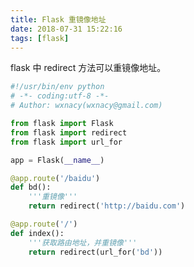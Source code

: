 ```yaml
---
title: Flask 重镜像地址
date: 2018-07-31 15:22:16
tags: [flask]
---
```


flask 中 redirect 方法可以重镜像地址。

<!-- more --><!-- toc -->

```python
#!/usr/bin/env python
# -*- coding:utf-8 -*-
# Author: wxnacy(wxnacy@gmail.com)

from flask import Flask
from flask import redirect
from flask import url_for

app = Flask(__name__)

@app.route('/baidu')
def bd():
    '''重镜像'''
    return redirect('http://baidu.com')

@app.route('/')
def index():
    '''获取路由地址，并重镜像'''
    return redirect(url_for('bd'))
```
